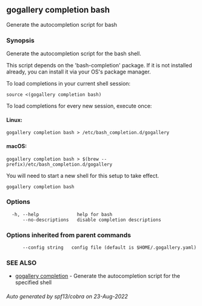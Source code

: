 ## gogallery completion bash

Generate the autocompletion script for bash

### Synopsis

Generate the autocompletion script for the bash shell.

This script depends on the 'bash-completion' package.
If it is not installed already, you can install it via your OS's package manager.

To load completions in your current shell session:

	source <(gogallery completion bash)

To load completions for every new session, execute once:

#### Linux:

	gogallery completion bash > /etc/bash_completion.d/gogallery

#### macOS:

	gogallery completion bash > $(brew --prefix)/etc/bash_completion.d/gogallery

You will need to start a new shell for this setup to take effect.


```
gogallery completion bash
```

### Options

```
  -h, --help              help for bash
      --no-descriptions   disable completion descriptions
```

### Options inherited from parent commands

```
      --config string   config file (default is $HOME/.gogallery.yaml)
```

### SEE ALSO

* [gogallery completion](gogallery_completion.md)	 - Generate the autocompletion script for the specified shell

###### Auto generated by spf13/cobra on 23-Aug-2022
